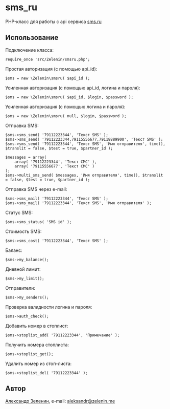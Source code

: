 # sms_ru

PHP-класс для работы с api сервиса [sms.ru](https://sms.ru)

## Использование

Подключение класса:

    require_once 'src/Zelenin/smsru.php';

Простая авторизация (с помощью api_id):

    $sms = new \Zelenin\smsru( $api_id );

Усиленная авторизация (с помощью api_id, логина и пароля):

    $sms = new \Zelenin\smsru( $api_id, $login, $password );

Усиленная авторизация (с помощью логина и пароля):

	$sms = new \Zelenin\smsru( null, $login, $password );

Отправка SMS:

    $sms->sms_send( '79112223344', 'Текст SMS' );
	$sms->sms_send( '79112223344,79115556677,79118889900', 'Текст SMS' );
	$sms->sms_send( '79112223344', 'Текст SMS', 'Имя отправителя', time(), $translit = false, $test = true, $partner_id );

	$messages = array(
		array( '79112223344', 'Текст СМС' ),
		array( '79115556677', 'Текст СМС' )
	);
	$sms->multi_sms_send( $messages, 'Имя отправителя', time(), $translit = false, $test = true, $partner_id );

Отправка SMS через e-mail:

    $sms->sms_mail( '79112223344', 'Текст SMS' );
	$sms->sms_mail( '79112223344', 'Текст SMS', 'Имя отправителя' );

Статус SMS:

    $sms->sms_status( 'SMS id' );

Стоимость SMS:

    $sms->sms_cost( '79112223344', 'Текст SMS' );

Баланс:

    $sms->my_balance();

Дневной лимит:

    $sms->my_limit();

Отправители:

    $sms->my_senders();

Проверка валидности логина и пароля:

    $sms->auth_check();

Добавить номер в стоплист:

	$sms->stoplist_add( '79112223344', 'Примечание' );

Получить номера стоплиста:

	$sms->stoplist_get();

Удалить номер из стоп-листа:

	$sms->stoplist_del( '79112223344' );

## Автор

[Александр Зеленин](https://github.com/zelenin/), e-mail: [aleksandr@zelenin.me](mailto:aleksandr@zelenin.me)